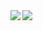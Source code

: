 <img align="left" src="https://github-readme-stats.vercel.app/api?username=Xithrius&&layout=compact&count_private=true&show_icons=true&hide_border=true&include_all_commits=true&theme=dark"/>
<img align="left" src="https://github-readme-stats.vercel.app/api/top-langs/?username=Xithrius&layout=compact&hide_border=true&card_width=250&theme=dark"/>
